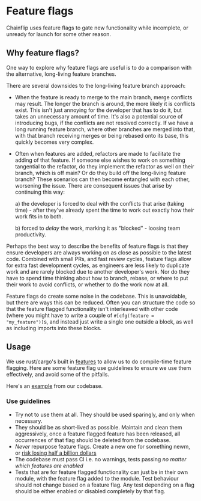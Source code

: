 # Feature flags

Chainflip uses feature flags to gate new functionality while incomplete, or unready for launch for some other reason.

## Why feature flags?

One way to explore why feature flags are useful is to do a comparison with the alternative, long-living feature branches.

There are several downsides to the long-living feature branch approach:
- When the feature is ready to merge to the main branch, merge conflicts may result. The longer the branch is around, the more likely it is conflicts exist. This isn't just annoying for the developer that has to do it, but takes an unnecessary amount of time. It's also a potential source of introducing bugs, if the conflicts are not resolved correctly. If we have a long running feature branch, where other branches are merged into that, with that branch receiving merges or being rebased onto its base, this quickly becomes very complex.
- Often when features are added, refactors are made to facilitate the adding of that feature. If someone else wishes to work on something tangential to the refactor, do they implement the refactor as well on their branch, which is off main? Or do they build off the long-living feature branch? These scenarios can then become entangled with each other, worsening the issue.
    There are consequent issues that arise by continuing this way:

    a) the developer is forced to deal with the conflicts that arise (taking time) - after they've already spent the time to work out exactly how their work fits in to both.

    b) forced to *delay* the work, marking it as "blocked" - loosing team productivity. 


Perhaps the best way to describe the benefits of feature flags is that they ensure developers are always working on as close as possible to the latest code. Combined with small PRs, and fast review cycles, feature flags allow for extra fast development cycles, as engineers are less likely to duplicate work and are rarely blocked due to another developer's work. Nor do they have to spend time thinking about how to branch, rebase, or where to put their work to avoid conflicts, or whether to do the work now at all.

Feature flags do create some noise in the codebase. This is unavoidable, but there are ways this can be reduced. Often you can structure the code so that the feature flagged functionality isn't interleaved with other code (where you might have to write a couple of `#[cfg(feature = "my_feature")]`s, and instead just write a single one outside a block, as well as including imports into these blocks.

## Usage

We use rust/cargo's built in [features](https://doc.rust-lang.org/cargo/reference/features.html) to allow us to do compile-time feature flagging.
Here are some feature flag use guidelines to ensure we use them effectively, and avoid some of the pitfalls.

Here's an [example](https://github.com/chainflip-io/chainflip-backend/pull/2175) from our codebase.

### Use guidelines
- Try not to use them at all. They should be used sparingly, and only when necessary. 
- They should be as short-lived as possible. Maintain and clean them aggressively, once a feature flagged feature has been released, all occurrences of that flag should be deleted from the codebase. 
- *Never* repurpose feature flags. Create a new one for something newm, or [risk losing half a billion dollars](https://blog.statsig.com/how-to-lose-half-a-billion-dollars-with-bad-feature-flags-ccebb26adeec)
- The codebase must pass CI i.e. no warnings, tests passing *no matter which features are enabled*
- Tests that are for feature flagged functionality can just be in their own module, with the feature flag added to the module. Test behaviour should not change based on a feature flag. Any test depending on a flag should be either enabled or disabled completely by that flag.